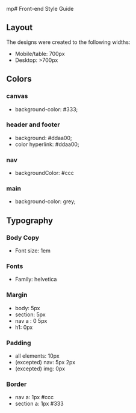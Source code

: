 mp# Front-end Style Guide

## Layout

The designs were created to the following widths:

- Mobile/table: 700px
- Desktop: >700px

## Colors

### canvas

- background-color: #333;

### header and footer

- background: #ddaa00;
- color hyperlink:   #ddaa00;
### nav

- backgroundColor: #ccc

### main

- background-color: grey;

## Typography

### Body Copy

- Font size: 1em

### Fonts

- Family: helvetica

### Margin

- body: 5px
- section: 5px
- nav a : 0 5px
- h1: 0px

### Padding

- all elements: 10px
- (excepted) nav: 5px 2px
- (excepted) img: 0px

### Border

- nav a: 1px #ccc
- section a: 1px #333 
